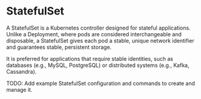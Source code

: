 # StatefulSet

A StatefulSet is a Kubernetes controller designed for stateful applications. Unlike a Deployment, where pods are considered interchangeable and disposable, a StatefulSet gives each pod a stable, unique network identifier and guarantees stable, persistent storage.

It is preferred for applications that require stable identities, such as databases (e.g., MySQL, PostgreSQL) or distributed systems (e.g., Kafka, Cassandra).

TODO: Add example StatefulSet configuration and commands to create and manage it.
